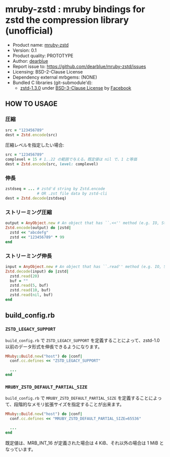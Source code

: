 # mruby-zstd : mruby bindings for zstd the compression library (unofficial)

  * Product name: [mruby-zstd](https://github.com/dearblue/mruby-zstd)
  * Version: 0.1
  * Product quality: PROTOTYPE
  * Author: [dearblue](https://github.com/dearblue)
  * Report issue to: <https://github.com/dearblue/mruby-zstd/issues>
  * Licensing: BSD-2-Clause License
  * Dependency external mrbgems: (NONE)
  * Bundled C libraries (git-submodule'd):
      * [zstd-1.3.0](https://github.com/facebook/zstd)
        under [BSD-3-Clause License](https://github.com/facebook/zstd/blob/v1.3.0/LICENSE)
        by [Facebook](https://github.com/facebook)


## HOW TO USAGE

### 圧縮

```ruby
src = "123456789"
dest = Zstd.encode(src)
```

圧縮レベルを指定したい場合:

```ruby
src = "123456789"
complevel = 15 # 1..22 の範囲で与える。既定値は nil で、1 と等価
dest = Zstd.encode(src, level: complevel)
```

### 伸長

```ruby
zstdseq = ... # zstd'd string by Zstd.encode
              # OR .zst file data by zstd-cli
dest = Zstd.decode(zstdseq)
```

### ストリーミング圧縮

```ruby
output = AnyObject.new # An object that has ``.<<'' method (e.g. IO, StringIO, or etc.)
Zstd.encode(output) do |zstd|
  zstd << "abcdefg"
  zstd << "123456789" * 99
end
```

### ストリーミング伸長

```ruby
input = AnyObject.new # An object that has ``.read'' method (e.g. IO, StringIO, or etc.)
Zstd.decode(input) do |zstd|
  zstd.read(20)
  buf = ""
  zstd.read(5, buf)
  zstd.read(10, buf)
  zstd.read(nil, buf)
end
```


## build_config.rb

### ``ZSTD_LEGACY_SUPPORT``

``build_config.rb`` で ``ZSTD_LEGACY_SUPPORT`` を定義することによって、zstd-1.0 以前のデータ形式を伸長できるようになります。

```ruby:build_config.rb
MRuby::Build.new("host") do |conf|
  conf.cc.defines << "ZSTD_LEGACY_SUPPORT"

  ...
end
```

### ``MRUBY_ZSTD_DEFAULT_PARTIAL_SIZE``

``build_config.rb`` で ``MRUBY_ZSTD_DEFAULT_PARTIAL_SIZE`` を定義することによって、段階的なメモリ拡張サイズを指定することが出来ます。

```ruby:build_config.rb
MRuby::Build.new("host") do |conf|
  conf.cc.defines << "MRUBY_ZSTD_DEFAULT_PARTIAL_SIZE=65536"

  ...
end
```

既定値は、MRB_INT_16 が定義された場合は 4 KiB、それ以外の場合は 1 MiB となっています。
